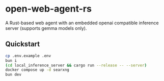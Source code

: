 # open-web-agent-rs

A Rust-based web agent with an embedded openai compatible inference server (supports gemma models only).

## Quickstart
```bash
cp .env.example .env
bun i
(cd local_inference_server && cargo run --release -- --server)
docker compose up -d searxng
bun dev
```
